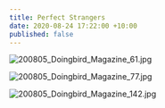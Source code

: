 ```yaml
---
title: Perfect Strangers
date: 2020-08-24 17:22:00 +10:00
published: false
---
```


![200805_Doingbird_Magazine_61.jpg](/uploads/200805_Doingbird_Magazine_61.jpg)

![200805_Doingbird_Magazine_77.jpg](/uploads/200805_Doingbird_Magazine_77.jpg)

![200805_Doingbird_Magazine_142.jpg](/uploads/200805_Doingbird_Magazine_142.jpg)